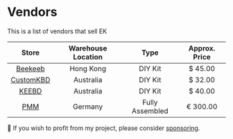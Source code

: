 # Vendors

This is a list of vendors that sell EK

| Store | Warehouse Location | Type | Approx. Price |
| :---: | :---: | :---: | :--: |
| [Beekeeb](https://shop.beekeeb.com/product/eternal-keypad-kit/) | Hong Kong | DIY Kit | $ 45.00 |
| [CustomKBD](https://customkbd.com/products/eternal-keypad-kit) | Australia | DIY Kit | $ 32.00 |
| [KEEBD](https://keebd.com/products/eternal-keypad-keyboard-kit) | Australia | DIY Kit | $ 40.00 |
| [PMM](https://pmm.gg/products/p-k-f-1) | Germany | Fully Assembled | € 300.00 |

💙 If you wish to profit from my project, please consider [sponsoring](https://github.com/sponsors/duckyb).
